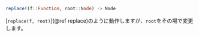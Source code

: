 ```julia
replace!(f::Function, root::Node) -> Node
```

[`replace(f, root)`](@ref replace)のように動作しますが、`root`をその場で変更します。
